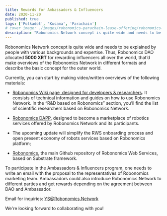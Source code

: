 ```yaml
---
title: Rewards for Ambassadors & Influencers
date: 2020-11-20
published: true
tags: ['Polkadot', 'Kusama', 'Parachain']
# cover_image: ./images/robonomics-parachain-lease-offering/robonomics-parachain-bond-offering-cover-web.jpg
description: "Robonomics Network concept is quite wide and needs to be explained by people with various backgrounds and expertise. Thus, Robonomics DAO allocated 5000 XRT for rewarding influencers all over the world, that’d make overviews of the Robonomics Network in different formats and describe the basic concept for the outer world."
---
```


Robonomics Network concept is quite wide and needs to be explained by people with various backgrounds and expertise. Thus, Robonomics DAO allocated **5000 XRT** for rewarding influencers all over the world, that’d make overviews of the Robonomics Network in different formats and describe the basic concept for the outer world.

Currently, you can start by making video/written overviews of the following materials:

* [Robonomics Wiki page, designed for developers & researchers](https://wiki.robonomics.network/docs/r-and-d-based-on-robonomics-network/). It consists of technical information and guides on how to use Robonomics Network. 
In the “R&D based on Robonomics” section, you’ll find the list of scientific researchers based on Robonomics Network.

* [Robonomics DAPP](https://dapp.robonomics.network/#/), designed to become a marketplace of robotics services offered by Robonomics Network and its participants.

* The upcoming update will simplify the RWS onboarding process and open present economy of robots services based on Robonomics platform;

* [Robonomics](https://github.com/airalab/robonomics), the main Github repository of Robonomics Web Services, based on Substrate framework.


To participate in the Ambassadors & Influencers program, one needs to write an email with the proposal to the representatives of Robonomics marketing team.
Ambassadors could also introduce Robonomics Network to different parties and get rewards depending on the agreement between DAO and Ambassador.

Email for inquiries:
YS@Robonomics.Network

We're looking forward to collaborating with you!
